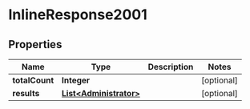 
# InlineResponse2001

## Properties
Name | Type | Description | Notes
------------ | ------------- | ------------- | -------------
**totalCount** | **Integer** |  |  [optional]
**results** | [**List&lt;Administrator&gt;**](Administrator.md) |  |  [optional]



